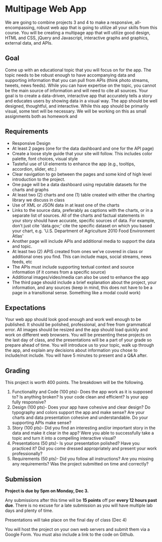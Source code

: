 # Multipage Web App
We are going to combine projects 3 and 4 to make a responsive, all-encompassing, robust web app that is going to utilize all your skills from this course.
You will be creating a multipage app that will utilize good design, HTML and CSS, jQuery and Javascript, interactive graphs and graphics, external data, and APIs.

## Goal
Come up with an educational topic that you will focus on for the app. The topic needs to be robust enough to have accompanying data and supporting information that you can pull from APIs (think photo streams, tweets, news feeds). While you can have expertise on the topic, you cannot be the main source of information and will need to cite all sources.
Your goal is to create a data-driven, interactive app that accurately tells a story and educates users by showing data in a visual way. The app should be well designed, thoughtful, and interactive. While this app should be primarily visual, some text will be necessary.
We will be working on this as small assignments both as homework and

## Requirements
- Responsive Design
- At least 2 pages (one for the data dashboard and one for the API page)
- Create a loose style guide that your site will follow. This includes color palette, font choices, visual style
- Tasteful use of UI elements to enhance the app (e.g., tooltips, accordion, slider, etc.)
- Clear navigation to go between the pages and some kind of high level introduction to the project.
- One page will be a data dashboard using reputable datasets for the charts and graphs
- At least two (2) charts and one (1) table created with either the charting library we discuss in class
- Use of XML or JSON data in at least one of the charts
- Links to the source data, preferably as captions with the charts, or in a separate list of sources. All of the charts and factual statements in your story should have accurate, specific sources of data. For example, don't just cite 'data.gov;' cite the specific dataset on which you based your chart, e.g. 'U.S. Department of Agriculture 2010 Food Environment Atlas'
- Another page will include APIs and additional media to support the data and topic.
- At least two (2) APIS created from ones we’ve covered in class or additional ones you find. This can include maps, social streams, news feeds, etc
- The APIs must include supporting textual context and source information (if it comes from a specific source)
- Additional images/video/media can also be used to enhance the app
- The third page should include a brief explanation about the project, your information, and any sources (keep in mind, this does not have to be a page in a transitional sense. Something like a modal could work)

## Expectations
Your web app should look good enough and work well enough to be published. It should be polished, professional, and free from grammatical error. All images should be resized and the app should load quickly and work on different web browsers.
You will be presenting these projects on the last day of class, and the presentations will be a part of your grade so prepare ahead of time. You will introduce us to your topic, walk up through the app, and explain any decisions about information you chose to include/not include. You will have 5 minutes to present and a Q&A after.

## Grading
This project is worth 400 points. The breakdown will be the following.

1. Functionality and Code (100 pts)- Does the app work as it is supposed to? Is anything broken? Is your code clean and efficient? Is your app fully responsive?
2. Design (100 pts)- Does your app have cohesive and clear design? Do typography and colors support the app and make sense? Are your charts and data presentation cohesive and understandable. Do your supporting APIs make sense?
3. Story (100 pts)- Did you find an interesting and/or important story in the data and make it clear in the app? Were you able to successfully take a topic and turn it into a compelling interactive visual?
4. Presentations (50 pts)- Is your presentation polished? Have you practiced it? Did you come dressed appropriately and present your work professionally?
5. Requirements (50 pts)- Did you follow all instructions? Are you missing any requirements? Was the project submitted on time and correctly?

## Submission
**Project is due by 5pm on Monday, Dec 3.**

Any submissions after this time will be **15 points** off per **every 12 hours past due**. There is no excuse for a late submission as you will have multiple lab days and plenty of time. 

Presentations will take place on the final day of class (Dec 4)

You will host the project on your own web servers and submit them via a Google Form. You must also include a link to the code on Github.
